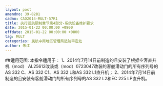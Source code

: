 ```yaml
---
layout: post
amendno: 39-8281
cadno: CAD2014-MULT-57R1
title: 执行适航限制章节第4部分-系统设备维护要求
date: 2015-01-22 00:00:00 +0800
effdate: 2015-01-22 00:00:00 +0800
tag: MULT
categories: 民航中南地区管理局适航审定处
author: 朱江
---
```


##适用范围:
本指令适用于：
1、2014年7月14日前制造的且安装了根据空客直升机（mod） AL25612改装或（mod）0723047改装的客舱滑动门的所有序列号的AS 332 C、AS 332 C1、AS 332 L和AS 332 L1直升机；
2、2014年7月14日前制造的且安装有客舱滑动门的所有序列号的AS 332 L2和EC 225 LP直升机。

